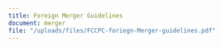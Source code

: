 ```yaml
---
title: Foreign Merger Guidelines
document: merger
file: "/uploads/files/FCCPC-foriegn-Merger-guidelines.pdf"
---
```


